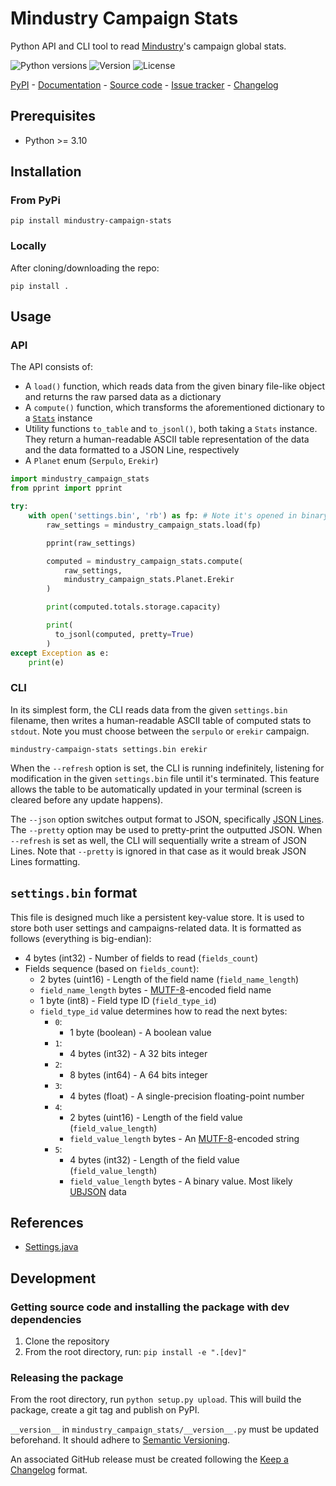 # Mindustry Campaign Stats

Python API and CLI tool to read [Mindustry](https://mindustrygame.github.io/)'s campaign global stats.

![Python versions](https://img.shields.io/pypi/pyversions/mindustry-campaign-stats.svg) ![Version](https://img.shields.io/pypi/v/mindustry-campaign-stats.svg) ![License](https://img.shields.io/pypi/l/mindustry-campaign-stats.svg)

[PyPI](https://pypi.org/project/mindustry-campaign-stats/) - [Documentation](https://github.com/EpocDotFr/mindustry-campaign-stats?tab=readme-ov-file#usage) - [Source code](https://github.com/EpocDotFr/mindustry-campaign-stats) - [Issue tracker](https://github.com/EpocDotFr/mindustry-campaign-stats/issues) - [Changelog](https://github.com/EpocDotFr/mindustry-campaign-stats/releases)

## Prerequisites

  - Python >= 3.10

## Installation

### From PyPi

```shell
pip install mindustry-campaign-stats
```

### Locally

After cloning/downloading the repo:

```shell
pip install .
```

## Usage

### API

The API consists of:

  - A `load()` function, which reads data from the given binary file-like object and returns the raw parsed data as
    a dictionary
  - A `compute()` function, which transforms the aforementioned dictionary to a
    [`Stats`](https://github.com/EpocDotFr/mindustry-campaign-stats/blob/master/mindustry_campaign_stats/stats.py) instance
  - Utility functions `to_table` and `to_jsonl()`, both taking a `Stats` instance. They return a human-readable ASCII
    table representation of the data and the data formatted to a JSON Line, respectively
  - A `Planet` enum (`Serpulo`, `Erekir`)

```python
import mindustry_campaign_stats
from pprint import pprint

try:
    with open('settings.bin', 'rb') as fp: # Note it's opened in binary mode
        raw_settings = mindustry_campaign_stats.load(fp)

        pprint(raw_settings)

        computed = mindustry_campaign_stats.compute(
            raw_settings,
            mindustry_campaign_stats.Planet.Erekir
        )

        print(computed.totals.storage.capacity)

        print(
          to_jsonl(computed, pretty=True)
        )
except Exception as e:
    print(e)
```

### CLI

In its simplest form, the CLI reads data from the given `settings.bin` filename, then writes a human-readable ASCII table
of computed stats to `stdout`. Note you must choose between the `serpulo` or `erekir` campaign.

```shell
mindustry-campaign-stats settings.bin erekir
```

When the `--refresh` option is set, the CLI is running indefinitely, listening for modification in the given `settings.bin`
file until it's terminated. This feature allows the table to be automatically updated in your terminal (screen is cleared
before any update happens).

The `--json` option switches output format to JSON, specifically [JSON Lines](https://jsonlines.org/). The `--pretty`
option may be used to pretty-print the outputted JSON. When `--refresh` is set as well, the CLI will sequentially write
a stream of JSON Lines. Note that `--pretty` is ignored in that case as it would break JSON Lines formatting.

## `settings.bin` format

This file is designed much like a persistent key-value store. It is used to store both user settings and campaigns-related
data. It is formatted as follows (everything is big-endian):

- 4 bytes (int32) - Number of fields to read (`fields_count`)
- Fields sequence (based on `fields_count`):
  - 2 bytes (uint16) - Length of the field name (`field_name_length`)
  - `field_name_length` bytes - [MUTF-8](https://en.wikipedia.org/wiki/UTF-8#Modified_UTF-8)-encoded field name
  - 1 byte (int8) - Field type ID (`field_type_id`)
  - `field_type_id` value determines how to read the next bytes:
    - `0`:
      - 1 byte (boolean) - A boolean value
    - `1`:
      - 4 bytes (int32) - A 32 bits integer
    - `2`:
      - 8 bytes (int64) - A 64 bits integer
    - `3`:
      - 4 bytes (float) - A single-precision floating-point number
    - `4`:
      - 2 bytes (uint16) - Length of the field value (`field_value_length`)
      - `field_value_length` bytes - An [MUTF-8](https://en.wikipedia.org/wiki/UTF-8#Modified_UTF-8)-encoded string
    - `5`:
      - 4 bytes (int32) - Length of the field value (`field_value_length`)
      - `field_value_length` bytes - A binary value. Most likely [UBJSON](https://en.wikipedia.org/wiki/UBJSON) data

## References

  - [Settings.java](https://github.com/Anuken/Arc/blob/master/arc-core/src/arc/Settings.java)

## Development

### Getting source code and installing the package with dev dependencies

  1. Clone the repository
  2. From the root directory, run: `pip install -e ".[dev]"`

### Releasing the package

From the root directory, run `python setup.py upload`. This will build the package, create a git tag and publish on PyPI.

`__version__` in `mindustry_campaign_stats/__version__.py` must be updated beforehand. It should adhere to [Semantic Versioning](https://semver.org/spec/v2.0.0.html).

An associated GitHub release must be created following the [Keep a Changelog](https://keepachangelog.com/en/1.0.0/) format.
